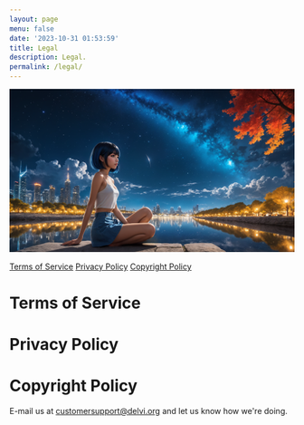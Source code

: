 ```yaml
---
layout: page
menu: false
date: '2023-10-31 01:53:59'
title: Legal
description: Legal.
permalink: /legal/
---
```


<img class="img-rounded" src="/assets/img/uploads/Vi_dreaming_post.png" alt="EKO" width="640">

[Terms of Service](#terms-of-service)
[Privacy Policy](#privacy-policy)
[Copyright Policy](#copyright-policy)

# Terms of Service
# Privacy Policy
# Copyright Policy

E-mail us at customersupport@delvi.org and let us know how we're doing.
